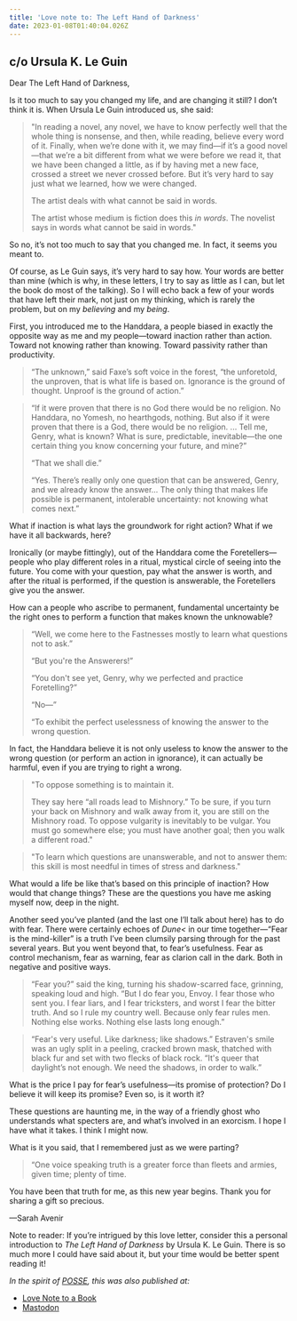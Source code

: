 ```yaml
---
title: 'Love note to: The Left Hand of Darkness'
date: 2023-01-08T01:40:04.026Z
---
```


## c/o Ursula K. Le Guin

Dear The Left Hand of Darkness,

Is it too much to say you changed my life, and are changing it still? I don’t think it is. When Ursula Le Guin introduced us, she said:

> "In reading a novel, any novel, we have to know perfectly well that the whole thing is nonsense, and then, while reading, believe every word of it. Finally, when we’re done with it, we may find—if it’s a good novel—that we’re a bit different from what we were before we read it, that we have been changed a little, as if by having met a new face, crossed a street we never crossed before. But it’s very hard to say just what we learned, how we were changed.
> 
> The artist deals with what cannot be said in words.
> 
> The artist whose medium is fiction does this *in words*. The novelist says in words what cannot be said in words."

So no, it’s not too much to say that you changed me. In fact, it seems you meant to.

Of course, as Le Guin says, it’s very hard to say how. Your words are better than mine (which is why, in these letters, I try to say as little as I can, but let the book do most of the talking). So I will echo back a few of your words that have left their mark, not just on my thinking, which is rarely the problem, but on my *believing* and my *being*.

First, you introduced me to the Handdara, a people biased in exactly the opposite way as me and my people—toward inaction rather than action. Toward not knowing rather than knowing. Toward passivity rather than productivity.

> “The unknown,” said Faxe’s soft voice in the forest, “the unforetold, the unproven, that is what life is based on. Ignorance is the ground of thought. Unproof is the ground of action.”

> “If it were proven that there is no God there would be no religion. No Handdara, no Yomesh, no hearthgods, nothing. But also if it were proven that there is a God, there would be no religion. ... Tell me, Genry, what is known? What is sure, predictable, inevitable—the one certain thing you know concerning your future, and mine?”
> 
> “That we shall die.”
> 
> “Yes. There’s really only one question that can be answered, Genry, and we already know the answer… The only thing that makes life possible is permanent, intolerable uncertainty: not knowing what comes next.”

What if inaction is what lays the groundwork for right action? What if we have it all backwards, here?

Ironically (or maybe fittingly), out of the Handdara come the Foretellers—people who play different roles in a ritual, mystical circle of seeing into the future. You come with your question, pay what the answer is worth, and after the ritual is performed, if the question is answerable, the Foretellers give you the answer.

How can a people who ascribe to permanent, fundamental uncertainty be the right ones to perform a function that makes known the unknowable?

> “Well, we come here to the Fastnesses mostly to learn what questions not to ask.”
> 
> “But you're the Answerers!”
> 
> “You don't see yet, Genry, why we perfected and practice Foretelling?”
> 
> “No—”
> 
> “To exhibit the perfect uselessness of knowing the answer to the wrong question.

In fact, the Handdara believe it is not only useless to know the answer to the wrong question (or perform an action in ignorance), it can actually be harmful, even if you are trying to right a wrong. 

> "To oppose something is to maintain it.
> 
> They say here “all roads lead to Mishnory.” To be sure, if you turn your back on Mishnory and walk away from it, you are still on the Mishnory road. To oppose vulgarity is inevitably to be vulgar. You must go somewhere else; you must have another goal; then you walk a different road."

> "To learn which questions are unanswerable, and not to answer them: this skill is most needful in times of stress and darkness."

What would a life be like that’s based on this principle of inaction? How would that change things? These are the questions you have me asking myself now, deep in the night.

Another seed you’ve planted (and the last one I’ll talk about here) has to do with fear. There were certainly echoes of *Dune<* in our time together—“Fear is the mind-killer” is a truth I’ve been clumsily parsing through for the past several years. But you went beyond that, to fear’s usefulness. Fear as control mechanism, fear as warning, fear as clarion call in the dark. Both in negative and positive ways.

> “Fear you?” said the king, turning his shadow-scarred face, grinning, speaking loud and high. “But I do fear you, Envoy. I fear those who sent you. I fear liars, and I fear tricksters, and worst I fear the bitter truth. And so I rule my country well. Because only fear rules men. Nothing else works. Nothing else lasts long enough.”

> “Fear's very useful. Like darkness; like shadows.” Estraven's smile was an ugly split in a peeling, cracked brown mask, thatched with black fur and set with two flecks of black rock. “It's queer that daylight’s not enough. We need the shadows, in order to walk.”

What is the price I pay for fear’s usefulness—its promise of protection? Do I believe it will keep its promise? Even so, is it worth it? 

These questions are haunting me, in the way of a friendly ghost who understands what specters are, and what’s involved in an exorcism. I hope I have what it takes. I think I might now.

What is it you said, that I remembered just as we were parting?

> “One voice speaking truth is a greater force than fleets and armies, given time; plenty of time.

You have been that truth for me, as this new year begins. Thank you for sharing a gift so precious.

—Sarah Avenir

Note to reader: If you’re intrigued by this love letter, consider this a personal introduction to *The Left Hand of Darkness* by Ursula K. Le Guin. There is so much more I could have said about it, but your time would be better spent reading it!

*In the spirit of [POSSE](https://indieweb.org/POSSE), this was also published at:*

* [Love Note to a Book](https://lovenotetoabook.substack.com/p/the-left-hand-of-darkness)
* [Mastodon](https://tw.town/@sarahavenir/109668096326011186)
